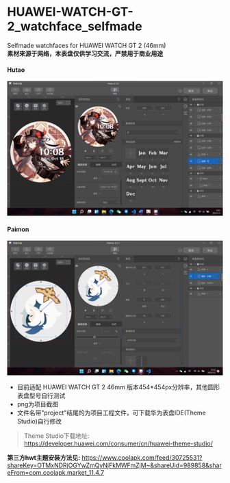 # HUAWEI-WATCH-GT-2_watchface_selfmade
Selfmade watchfaces for HUAWEI WATCH GT 2 (46mm)  
**素材来源于网络，本表盘仅供学习交流，严禁用于商业用途**
#### Hutao
![Hutao](https://github.com/AngelaCooljx/HUAWEI-WATCH-GT-2_watchface_selfmade/raw/main/Hutao/Hutao.png)
#### Paimon
![Paimon](https://github.com/AngelaCooljx/HUAWEI-WATCH-GT-2_watchface_selfmade/raw/main/Paimon/Paimon.png)
* 目前适配 HUAWEI WATCH GT 2 46mm 版本454*454px分辨率，其他圆形表盘型号自行测试
* png为项目截图
* 文件名带"project"结尾的为项目工程文件，可下载华为表盘IDE(Theme Studio)自行修改  

> Theme Studio下载地址: https://developer.huawei.com/consumer/cn/huawei-theme-studio/

**第三方hwt主题安装方法见:** https://www.coolapk.com/feed/30725531?shareKey=OTMxNDRjOGYwZmQyNjFkMWFmZjM~&shareUid=989858&shareFrom=com.coolapk.market_11.4.7
